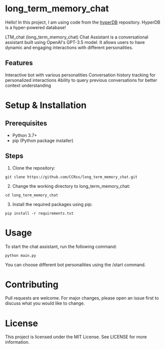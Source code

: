 # long_term_memory_chat
Hello! In this project, I am using code from the [hyperDB](https://github.com/jdagdelen/hyperDB) repository. HyperDB is a hyper-powered database!

LTM_chat (long_term_memory_chat) Chat Assistant is a conversational assistant built using OpenAI's GPT-3.5 model. It allows users to have dynamic and engaging interactions with different personalities.

## Features
Interactive bot with various personalities
Conversation history tracking for personalized interactions
Ability to query previous conversations for better context understanding

# Setup & Installation
## Prerequisites
- Python 3.7+
- pip (Python package installer)
  
## Steps
1. Clone the repository:
```
git clone https://github.com/CCRss/long_term_memory_chat.git
```
2. Change the working directory to long_term_memory_chat:
```
cd long_term_memory_chat
```
3. Install the required packages using pip:
```
pip install -r requirements.txt
```

# Usage
To start the chat assistant, run the following command:
```
python main.py
```
You can choose different bot personalities using the /start command.


# Contributing
Pull requests are welcome. For major changes, please open an issue first to discuss what you would like to change.


# License
This project is licensed under the MIT License. See LICENSE for more information.
